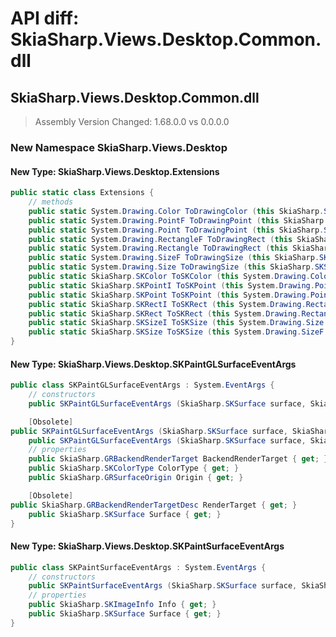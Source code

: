 # API diff: SkiaSharp.Views.Desktop.Common.dll

## SkiaSharp.Views.Desktop.Common.dll

> Assembly Version Changed: 1.68.0.0 vs 0.0.0.0

### New Namespace SkiaSharp.Views.Desktop

#### New Type: SkiaSharp.Views.Desktop.Extensions

```csharp
public static class Extensions {
	// methods
	public static System.Drawing.Color ToDrawingColor (this SkiaSharp.SKColor color);
	public static System.Drawing.PointF ToDrawingPoint (this SkiaSharp.SKPoint point);
	public static System.Drawing.Point ToDrawingPoint (this SkiaSharp.SKPointI point);
	public static System.Drawing.RectangleF ToDrawingRect (this SkiaSharp.SKRect rect);
	public static System.Drawing.Rectangle ToDrawingRect (this SkiaSharp.SKRectI rect);
	public static System.Drawing.SizeF ToDrawingSize (this SkiaSharp.SKSize size);
	public static System.Drawing.Size ToDrawingSize (this SkiaSharp.SKSizeI size);
	public static SkiaSharp.SKColor ToSKColor (this System.Drawing.Color color);
	public static SkiaSharp.SKPointI ToSKPoint (this System.Drawing.Point point);
	public static SkiaSharp.SKPoint ToSKPoint (this System.Drawing.PointF point);
	public static SkiaSharp.SKRectI ToSKRect (this System.Drawing.Rectangle rect);
	public static SkiaSharp.SKRect ToSKRect (this System.Drawing.RectangleF rect);
	public static SkiaSharp.SKSizeI ToSKSize (this System.Drawing.Size size);
	public static SkiaSharp.SKSize ToSKSize (this System.Drawing.SizeF size);
}
```

#### New Type: SkiaSharp.Views.Desktop.SKPaintGLSurfaceEventArgs

```csharp
public class SKPaintGLSurfaceEventArgs : System.EventArgs {
	// constructors
	public SKPaintGLSurfaceEventArgs (SkiaSharp.SKSurface surface, SkiaSharp.GRBackendRenderTarget renderTarget);

	[Obsolete]
public SKPaintGLSurfaceEventArgs (SkiaSharp.SKSurface surface, SkiaSharp.GRBackendRenderTargetDesc renderTarget);
	public SKPaintGLSurfaceEventArgs (SkiaSharp.SKSurface surface, SkiaSharp.GRBackendRenderTarget renderTarget, SkiaSharp.GRSurfaceOrigin origin, SkiaSharp.SKColorType colorType);
	// properties
	public SkiaSharp.GRBackendRenderTarget BackendRenderTarget { get; }
	public SkiaSharp.SKColorType ColorType { get; }
	public SkiaSharp.GRSurfaceOrigin Origin { get; }

	[Obsolete]
public SkiaSharp.GRBackendRenderTargetDesc RenderTarget { get; }
	public SkiaSharp.SKSurface Surface { get; }
}
```

#### New Type: SkiaSharp.Views.Desktop.SKPaintSurfaceEventArgs

```csharp
public class SKPaintSurfaceEventArgs : System.EventArgs {
	// constructors
	public SKPaintSurfaceEventArgs (SkiaSharp.SKSurface surface, SkiaSharp.SKImageInfo info);
	// properties
	public SkiaSharp.SKImageInfo Info { get; }
	public SkiaSharp.SKSurface Surface { get; }
}
```

